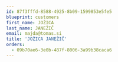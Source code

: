 ```yaml
---
id: 87f3fffd-8588-4925-8b09-1599853e5fe5
blueprint: customers
first_name: JOŽICA
last_name: JANEŽIČ
email: majda@tomas.si
title: 'JOŽICA JANEŽIČ'
orders:
  - 09b70ae6-3e0b-487f-8006-3a99b38caca6
---
```

